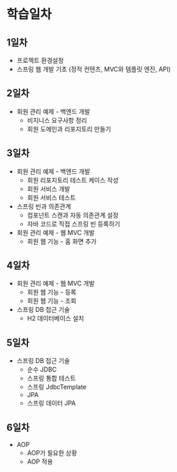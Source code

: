 # 학습일차



## 1일차
- 프로젝트 환경설정
- 스프링 웹 개발 기초 (정적 컨텐츠, MVC와 템플릿 엔진, API)

## 2일차
* 회원 관리 예제 - 백엔드 개발
   * 비지니스 요구사항 정리
   * 회원 도메인과 리포지토리 만들기

## 3일차
* 회원 관리 예제 - 백엔드 개발
  * 회원 리포지토리 테스트 케이스 작성
  * 회원 서비스 개발
  * 회원 서비스 테스트
* 스프링 빈과 의존관계
  * 컴포넌트 스캔과 자동 의존관계 설정
  * 자바 코드로 직접 스프링 빈 등록하기
* 회원 관리 예제 - 웹 MVC 개발
  * 회원 웹 기능 - 홈 화면 추가

## 4일차
* 회원 관리 예제 - 웹 MVC 개발
  * 회원 웹 기능 - 등록
  * 회원 웹 기능 - 조회
* 스프링 DB 접근 기술
  * H2 데이터베이스 설치

## 5일차
* 스프링 DB 접근 기술
  * 순수 JDBC
  * 스프링 통합 테스트
  * 스프링 JdbcTemplate
  * JPA
  * 스프링 데이터 JPA
## 6일차
* AOP
  * AOP가 필요한 상황
  * AOP 적용
